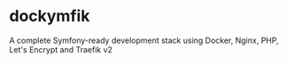 # dockymfik
A complete Symfony-ready development stack using Docker, Nginx, PHP, Let's Encrypt and Traefik v2

